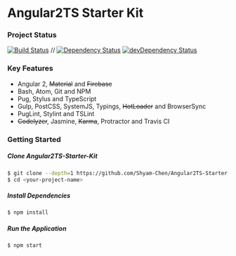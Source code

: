 # Angular2TS Starter Kit

### Project Status
[![Build Status](https://travis-ci.org/Shyam-Chen/Angular2TS-Starter-Kit.svg?branch=master)](https://travis-ci.org/Shyam-Chen/Angular2TS-Starter-Kit)
 //
[![Dependency Status](https://david-dm.org/Shyam-Chen/Angular2TS-Starter-Kit.svg)](https://david-dm.org/Shyam-Chen/Angular2TS-Starter-Kit)
[![devDependency Status](https://david-dm.org/Shyam-Chen/Angular2TS-Starter-Kit/dev-status.svg)](https://david-dm.org/Shyam-Chen/Angular2TS-Starter-Kit#info=devDependencies)

### Key Features
* Angular 2, <s>Material</s> and <s>Firebase</s>
* Bash, Atom, Git and NPM
* Pug, Stylus and TypeScript
* Gulp, PostCSS, SystemJS, Typings, <s>HotLoader</s> and BrowserSync
* PugLint, Stylint and TSLint
* <s>Codelyzer</s>, Jasmine, <s>Karma</s>, Protractor and Travis CI

### Getting Started
##### Clone Angular2TS-Starter-Kit
```bash
$ git clone --depth=1 https://github.com/Shyam-Chen/Angular2TS-Starter-Kit.git <your-project-name>
$ cd <your-project-name>
```

##### Install Dependencies
```bash
$ npm install
```

##### Run the Application
```bash
$ npm start
```

